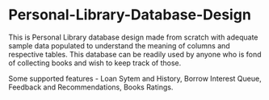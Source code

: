 # Personal-Library-Database-Design

This is Personal Library database design made from scratch with adequate sample data populated to understand the meaning of columns and respective tables.
This database can be readily used by anyone who is fond of collecting books and wish to keep track of those.

Some supported features - Loan Sytem and History, Borrow Interest Queue, Feedback and Recommendations, Books Ratings.

